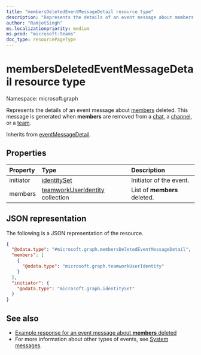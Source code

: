 ```yaml
---
title: "membersDeletedEventMessageDetail resource type"
description: "Represents the details of an event message about members deleted."
author: "RamjotSingh"
ms.localizationpriority: medium
ms.prod: "microsoft-teams"
doc_type: resourcePageType
---
```


# membersDeletedEventMessageDetail resource type

Namespace: microsoft.graph

Represents the details of an event message about [members](../resources/conversationMember.md) deleted.
This message is generated when **members** are removed from a [chat](../resources/chat.md), a [channel](../resources/channel.md), or a [team](../resources/team.md).


Inherits from [eventMessageDetail](../resources/eventmessagedetail.md).

## Properties
|Property|Type|Description|
|:---|:---|:---|
|initiator|[identitySet](../resources/identityset.md)|Initiator of the event.|
|members|[teamworkUserIdentity](../resources/teamworkuseridentity.md) collection|List of **members** deleted.|

## JSON representation
The following is a JSON representation of the resource.
<!-- {
  "blockType": "resource",
  "@odata.type": "microsoft.graph.membersDeletedEventMessageDetail",
  "baseType": "microsoft.graph.eventMessageDetail"
}
-->
``` json
{
  "@odata.type": "#microsoft.graph.membersDeletedEventMessageDetail",
  "members": [
    {
      "@odata.type": "microsoft.graph.teamworkUserIdentity"
    }
  ],
  "initiator": {
    "@odata.type": "microsoft.graph.identitySet"
  }
}
```


## See also
- [Example response for an event message about **members** deleted](/graph/system-messages/#members-deleted)
- For more information about other types of events, see [System messages](/graph/system-messages).

